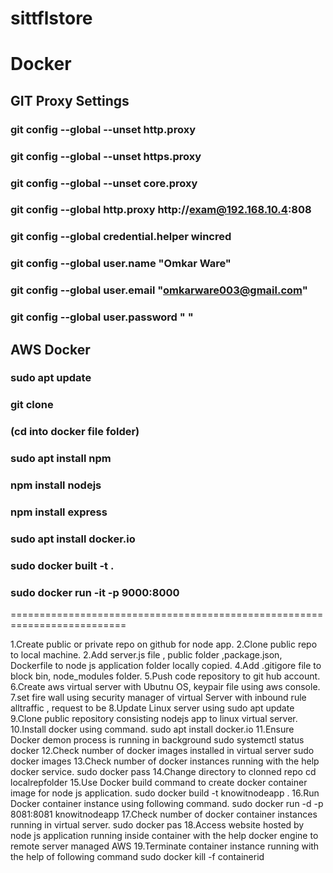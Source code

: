 # sittflstore



# Docker

## GIT Proxy Settings
### git config --global --unset http.proxy
### git config --global --unset https.proxy
### git config --global --unset core.proxy
### git config --global http.proxy http://exam@192.168.10.4:808
### git config --global credential.helper wincred
### git config --global user.name "Omkar Ware"
### git config --global user.email "omkarware003@gmail.com"
### git config --global user.password " "

## AWS Docker
### sudo apt update
### git clone <link>
### (cd into docker file folder)
### sudo apt install npm
### npm install nodejs
### npm install express
### sudo apt install docker.io
### sudo docker built -t <imgname> .
### sudo docker run -it -p 9000:8000 <imgname>


==========================================================================

1.Create public or private repo on github for node app.
2.Clone public repo to local machine.
2.Add server.js file , public folder ,package.json, Dockerfile to node js application folder locally copied.
4.Add .gitigore file to block bin, node_modules folder.
5.Push code repository to git hub account.
6.Create aws virtual server with Ubutnu OS, keypair file using  aws console.
7.set fire wall using  security manager of virtual Server with inbound rule alltraffic , request to be
8.Update Linux server using 
  sudo apt update 
9.Clone public repository consisting nodejs app to linux virtual server.
10.Install docker using command.
    sudo apt install docker.io
11.Ensure Docker demon process is running in background
   sudo systemctl status docker
12.Check number of docker images installed in virtual server 
   sudo docker images
13.Check number of docker instances running with the help docker service.
    sudo docker pass
14.Change directory to clonned repo
    cd localrepfolder
15.Use Docker build command to create docker container image for node js application.
   sudo docker build -t knowitnodeapp  .
16.Run Docker container instance using following command.
   sudo docker run -d -p 8081:8081 knowitnodeapp
17.Check number of docker container instances running in virtual server.
   sudo docker pas
18.Access website hosted by node js application running inside container with the help
   docker engine to remote server managed  AWS
19.Terminate container instance running with the help of following command
    sudo docker kill -f  containerid


